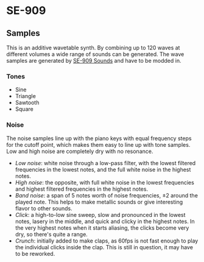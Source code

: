 # SE-909

## Samples

This is an additive wavetable synth. By combining up to 120 waves at different volumes a wide range of sounds can be generated. The wave samples are generated by [SE-909 Sounds](https://github.com/shamsi-gamer/SE-909-Sounds) and have to be modded in.

### Tones

* Sine
* Triangle
* Sawtooth
* Square

### Noise

The noise samples line up with the piano keys with equal frequency steps for the cutoff point, which makes them easy to line up with tone samples. Low and high noise are completely dry with no resonance.

* _Low noise_: white noise through a low-pass filter, with the lowest filtered frequencies in the lowest notes, and the full white noise in the highest notes.
* _High noise_: the opposite, with full white noise in the lowest frequencies and highest filtered frequencies in the highest notes.
* _Band noise_: a span of 5 notes worth of noise frequencies, ±2 around the played note. This helps to make metallic sounds or give interesting flavor to other sounds.
* _Click_: a high-to-low sine sweep, slow and pronounced in the lowest notes, lasery in the middle, and quick and clicky in the highest notes. In the very highest notes when it starts aliasing, the clicks become very dry, so there's quite a range.
* _Crunch_: initially added to make claps, as 60fps is not fast enough to play the individual clicks inside the clap. This is still in question, it may have to be reworked.
